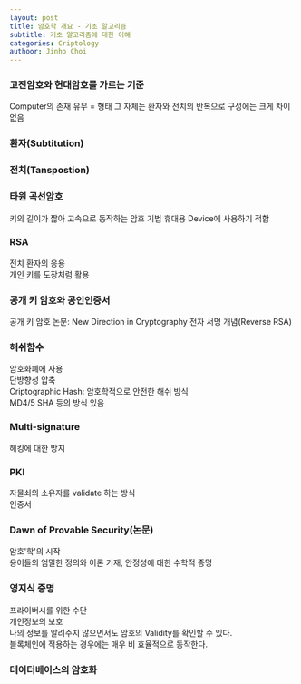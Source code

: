```yaml
---
layout: post
title: 암호학 개요 - 기초 알고리즘
subtitle: 기초 알고리즘에 대한 이해
categories: Criptology
authoor: Jinho Choi
---
```


### 고전암호와 현대암호를 가르는 기준
Computer의 존재 유무
= 형태 그 자체는 환자와 전치의 반복으로 구성에는 크게 차이 없음

### 환자(Subtitution)

### 전치(Tanspostion)

### 타원 곡선암호
키의 길이가 짧아 고속으로 동작하는 암호 기법
휴대용 Device에 사용하기 적합

### RSA
전치 환자의 응용  
개인 키를 도장처럼 활용

### 공개 키 암호와 공인인증서
공개 키 암호 논문: New Direction in Cryptography
전자 서명 개념(Reverse RSA)

### 해쉬함수
암호화폐에 사용  
단방향성 압축  
Criptographic Hash: 암호학적으로 안전한 해쉬 방식  
MD4/5  SHA 등의 방식 있음

### Multi-signature
해킹에 대한 방지

### PKI
자물쇠의 소유자를 validate 하는 방식  
인증서  

### Dawn of Provable Security(논문)
암호'학'의 시작  
용어들의 엄밀한 정의와 이론 기재, 안정성에 대한 수학적 증명

### 영지식 증명
프라이버시를 위한 수단  
개인정보의 보호  
나의 정보를 알려주지 않으면서도 암호의 Validity를 확인할 수 있다.  
블록체인에 적용하는 경우에는 매우 비 효율적으로 동작한다.

### 데이터베이스의 암호화